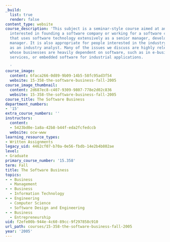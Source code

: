 ```yaml
---
_build:
  list: true
  render: false
content_type: website
course_description: 'This subject is a seminar-style course aimed at anyone who is
  interested in founding a software company or working for a software company or company
  that uses software technology extensively as a senior manager, developer, or product/program
  manager. It is also appropriate for people interested in the industry or in working
  as an industry analyst. Many of the issues we discuss are highly relevant for companies
  whose businesses are heavily dependent on software, such as in e-business or financial
  services, or embedded software for industrial applications.

  '
course_image:
  content: 6faca266-0d89-9b09-14b5-58fc95ad3f54
  website: 15-358-the-software-business-fall-2005
course_image_thumbnail:
  content: 2d687ec8-c407-9309-9807-778e2d02c836
  website: 15-358-the-software-business-fall-2005
course_title: The Software Business
department_numbers:
- '15'
extra_course_numbers: ''
instructors:
  content:
  - 5423bd0e-1a8a-42b8-b44f-eda2fcfedccb
  website: ocw-www
learning_resource_types:
- Written Assignments
legacy_uid: 4462cf07-b70a-0e56-fbdb-14e2b4b802ae
level:
- Graduate
primary_course_number: '15.358'
term: Fall
title: The Software Business
topics:
- - Business
  - Management
- - Business
  - Information Technology
- - Engineering
  - Computer Science
  - Software Design and Engineering
- - Business
  - Entrepreneurship
uid: f2efe00b-944e-4c60-89cc-9f297858c910
url_path: courses/15-358-the-software-business-fall-2005
year: '2005'
---
```


